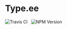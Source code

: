 Type.ee
=======

<img src="https://travis-ci.org/Wildhoney/Type.ee.js.png?branch=master" alt="Travis CI" />
&nbsp;
<img src="https://badge.fury.io/js/type.ee.png" alt="NPM Version" />